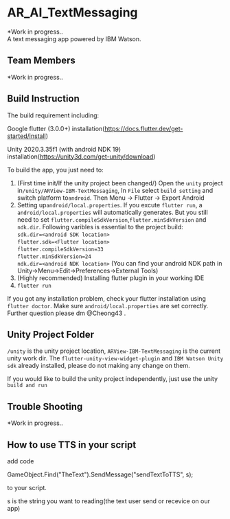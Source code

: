 # AR_AI_TextMessaging

*Work in progress..     
A text messaging app powered by IBM Watson.  

## Team Members

*Work in progress.. 

## Build Instruction

The build requirement including:

Google flutter (3.0.0+)
installation(https://docs.flutter.dev/get-started/install)

Unity 2020.3.35f1 (with android NDK 19) 
installation(https://unity3d.com/get-unity/download)

To build the app, you just need to:

1. (First time init/If the unity project been changed/) Open the `unity` project in`/unity/ARView-IBM-TextMessaging`, In `File` select `build setting` and switch platform to`android`. Then Menu -> Flutter -> Export Android
2. Setting up`android/local.properties`. If you excute `flutter run`, a `android/local.properties` will automatically generates. But you still need to set `flutter.compileSdkVersion`,`flutter.minSdkVersion` and  `ndk.dir`. Following varibles is essential to the project build:    
   `sdk.dir=<android SDK location>`  
   `flutter.sdk=<Flutter location>`  
   `flutter.compileSdkVersion=33`  
   `flutter.minSdkVersion=24`  
   `ndk.dir=<android NDK location>`    (You can find your android NDK path in Unity->Menu->Edit->Preferences->External Tools)
3. (Highly recommended) Installing flutter plugin in your working IDE
4. `flutter run`    

If you got any installation problem, check your flutter installation using `flutter doctor`. Make sure `android/local.properties` are set correctly. Further question please dm @Cheong43 .

## Unity Project Folder

`/unity` is the unity project location, `ARView-IBM-TextMessaging` is the current unity work dir. The `flutter-unity-view-widget-plugin` and `IBM Watson Unity sdk` already installed, please do not making any change on them.

If you would like to build the unity project independently, just use the unity `build and run`

## Trouble Shooting

*Work in progress..     

## How to use TTS in your script

add code

GameObject.Find("TheText").SendMessage("sendTextToTTS", s);

to your script.

s is the string you want to reading(the text user send or recevice on our app)
